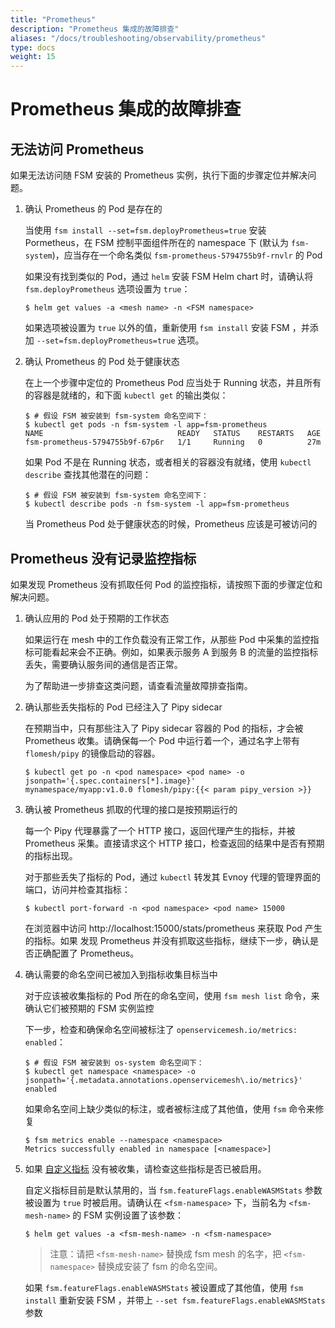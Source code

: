 ```yaml
---
title: "Prometheus"
description: "Prometheus 集成的故障排查"
aliases: "/docs/troubleshooting/observability/prometheus"
type: docs
weight: 15
---
```


# Prometheus 集成的故障排查

## 无法访问 Prometheus

如果无法访问随 FSM 安装的 Prometheus 实例，执行下面的步骤定位并解决问题。

1. 确认 Prometheus 的 Pod 是存在的

    当使用 `fsm install --set=fsm.deployPrometheus=true` 安装 Pormetheus，在 FSM 控制平面组件所在的 namespace 下 (默认为 `fsm-system`)，应当存在一个命名类似 `fsm-prometheus-5794755b9f-rnvlr` 的 Pod

    如果没有找到类似的 Pod，通过 `helm` 安装 FSM Helm chart 时，请确认将 `fsm.deployPrometheus` 选项设置为 `true`：

    ```console
    $ helm get values -a <mesh name> -n <FSM namespace>
    ```

    如果选项被设置为 `true` 以外的值，重新使用 `fsm install` 安装 FSM ，并添加 `--set=fsm.deployPrometheus=true` 选项。

2. 确认 Prometheus 的 Pod 处于健康状态

    在上一个步骤中定位的 Prometheus Pod 应当处于 Running 状态，并且所有的容器是就绪的，和下面 `kubectl get` 的输出类似：

    ```console
    $ # 假设 FSM 被安装到 fsm-system 命名空间下：
    $ kubectl get pods -n fsm-system -l app=fsm-prometheus
    NAME                              READY   STATUS    RESTARTS   AGE
    fsm-prometheus-5794755b9f-67p6r   1/1     Running   0          27m
    ```

    如果 Pod 不是在 Running 状态，或者相关的容器没有就绪，使用 `kubectl describe` 查找其他潜在的问题：

    ```console
    $ # 假设 FSM 被安装到 fsm-system 命名空间下：
    $ kubectl describe pods -n fsm-system -l app=fsm-prometheus
    ```

    当 Prometheus Pod 处于健康状态的时候，Prometheus 应该是可被访问的

## Prometheus 没有记录监控指标

如果发现 Prometheus 没有抓取任何 Pod 的监控指标，请按照下面的步骤定位和解决问题。

1. 确认应用的 Pod 处于预期的工作状态

    如果运行在 mesh 中的工作负载没有正常工作，从那些 Pod 中采集的监控指标可能看起来会不正确。例如，如果表示服务 A 到服务 B 的流量的监控指标丢失，需要确认服务间的通信是否正常。

    为了帮助进一步排查这类问题，请查看流量故障排查指南。

2. 确认那些丢失指标的 Pod 已经注入了 Pipy sidecar

    在预期当中，只有那些注入了 Pipy sidecar 容器的 Pod 的指标，才会被 Prometheus 收集。请确保每一个 Pod 中运行着一个，通过名字上带有 `flomesh/pipy` 的镜像启动的容器。

    ```console
    $ kubectl get po -n <pod namespace> <pod name> -o jsonpath='{.spec.containers[*].image}'
    mynamespace/myapp:v1.0.0 flomesh/pipy:{{< param pipy_version >}}
    ```
3. 确认被 Prometheus 抓取的代理的接口是按预期运行的

    每一个 Pipy 代理暴露了一个 HTTP 接口，返回代理产生的指标，并被 Prometheus 采集。直接请求这个 HTTP 接口，检查返回的结果中是否有预期的指标出现。

    对于那些丢失了指标的 Pod，通过 `kubectl` 转发其 Evnoy 代理的管理界面的端口，访问并检查其指标：

    ```console
    $ kubectl port-forward -n <pod namespace> <pod name> 15000
    ```

    在浏览器中访问 http://localhost:15000/stats/prometheus 来获取 Pod 产生的指标。如果 发现 Prometheus 并没有抓取这些指标，继续下一步，确认是否正确配置了 Prometheus。

4. 确认需要的命名空间已被加入到指标收集目标当中

    对于应该被收集指标的 Pod 所在的命名空间，使用 `fsm mesh list` 命令，来确认它们被预期的 FSM 实例监控

    下一步，检查和确保命名空间被标注了 `openservicemesh.io/metrics: enabled`：

    ```console
    $ # 假设 FSM 被安装到 os-system 命名空间下：
    $ kubectl get namespace <namespace> -o jsonpath='{.metadata.annotations.openservicemesh\.io/metrics}'
    enabled
    ```

    如果命名空间上缺少类似的标注，或者被标注成了其他值，使用 `fsm` 命令来修复

    ```console
    $ fsm metrics enable --namespace <namespace>
    Metrics successfully enabled in namespace [<namespace>]
    ```

5. 如果 [自定义指标](/docs/guides/observability/metrics/#custom-metrics) 没有被收集，请检查这些指标是否已被启用。

    自定义指标目前是默认禁用的，当 `fsm.featureFlags.enableWASMStats` 参数被设置为 `true` 时被启用。请确认在 `<fsm-namespace>` 下，当前名为 `<fsm-mesh-name>` 的 FSM 实例设置了该参数：

    ```console
    $ helm get values -a <fsm-mesh-name> -n <fsm-namespace>
    ```

   > 注意：请把 `<fsm-mesh-name>` 替换成 fsm mesh 的名字，把 `<fsm-namespace>` 替换成安装了 fsm 的命名空间。

    如果 `fsm.featureFlags.enableWASMStats` 被设置成了其他值，使用 `fsm install` 重新安装 FSM ，并带上 `--set fsm.featureFlags.enableWASMStats` 参数
